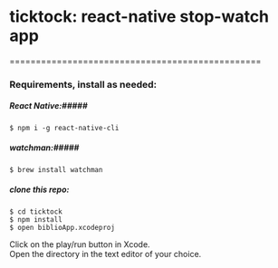 # ticktock: react-native stop-watch app #
================================================

### Requirements, install as needed: ###

##### React Native:#####
```
$ npm i -g react-native-cli
```

##### watchman:#####
```
$ brew install watchman
```

##### clone this repo: #####

```
$ cd ticktock
$ npm install
$ open biblioApp.xcodeproj
```

Click on the play/run button in Xcode.
<br />
Open the directory in the text editor of your choice.
